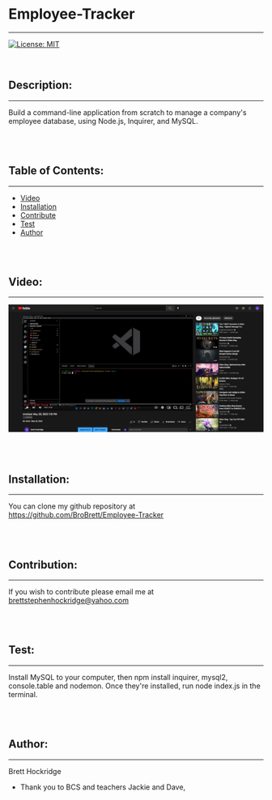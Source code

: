 # Employee-Tracker
---
[![License: MIT](https://img.shields.io/badge/License-MIT-blue.svg)](https://opensource.org/licenses/MIT)


<br>

## Description:
---
Build a command-line application from scratch to manage a company's employee database, using Node.js, Inquirer, and MySQL. 

<br>
<br>

## Table of Contents:
---
- [Video](#video)
- [Installation](#installation)
- [Contribute](#contribute)
- [Test](#test)
- [Author](#author)

<br>
<br>

## Video:
---
[![Employee Tracker](./images/youtube-screenshot.png)](https://www.youtube.com/watch?v=5kxSspSP8cU)

<br>
<br>

## Installation:
---
You can clone my github repository at https://github.com/BroBrett/Employee-Tracker

<br>
<br>

## Contribution:
---
If you wish to contribute please email me at brettstephenhockridge@yahoo.com

<br>
<br>

## Test:
---
Install MySQL to your computer, then npm install inquirer, mysql2, console.table and nodemon. Once they're installed, run node index.js in the terminal.

<br>
<br>

## Author:
---
Brett Hockridge
- Thank you to BCS and teachers Jackie and Dave,